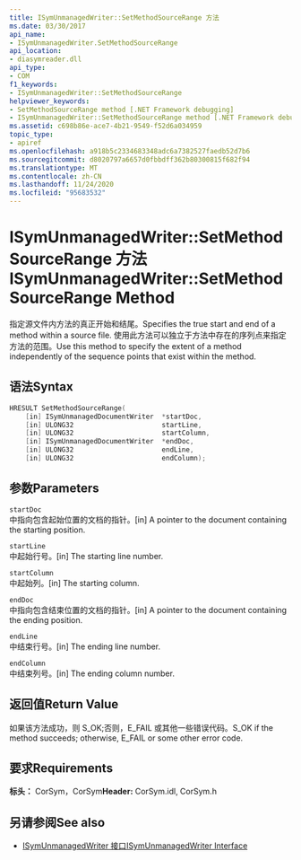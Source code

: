 ```yaml
---
title: ISymUnmanagedWriter::SetMethodSourceRange 方法
ms.date: 03/30/2017
api_name:
- ISymUnmanagedWriter.SetMethodSourceRange
api_location:
- diasymreader.dll
api_type:
- COM
f1_keywords:
- ISymUnmanagedWriter::SetMethodSourceRange
helpviewer_keywords:
- SetMethodSourceRange method [.NET Framework debugging]
- ISymUnmanagedWriter::SetMethodSourceRange method [.NET Framework debugging]
ms.assetid: c698b86e-ace7-4b21-9549-f52d6a034959
topic_type:
- apiref
ms.openlocfilehash: a918b5c2334683348adc6a7382527faedb52d7b6
ms.sourcegitcommit: d8020797a6657d0fbbdff362b80300815f682f94
ms.translationtype: MT
ms.contentlocale: zh-CN
ms.lasthandoff: 11/24/2020
ms.locfileid: "95683532"
---
```

# <a name="isymunmanagedwritersetmethodsourcerange-method"></a><span data-ttu-id="46235-102">ISymUnmanagedWriter::SetMethodSourceRange 方法</span><span class="sxs-lookup"><span data-stu-id="46235-102">ISymUnmanagedWriter::SetMethodSourceRange Method</span></span>

<span data-ttu-id="46235-103">指定源文件内方法的真正开始和结尾。</span><span class="sxs-lookup"><span data-stu-id="46235-103">Specifies the true start and end of a method within a source file.</span></span> <span data-ttu-id="46235-104">使用此方法可以独立于方法中存在的序列点来指定方法的范围。</span><span class="sxs-lookup"><span data-stu-id="46235-104">Use this method to specify the extent of a method independently of the sequence points that exist within the method.</span></span>  
  
## <a name="syntax"></a><span data-ttu-id="46235-105">语法</span><span class="sxs-lookup"><span data-stu-id="46235-105">Syntax</span></span>  
  
```cpp  
HRESULT SetMethodSourceRange(  
    [in] ISymUnmanagedDocumentWriter  *startDoc,  
    [in] ULONG32                      startLine,  
    [in] ULONG32                      startColumn,  
    [in] ISymUnmanagedDocumentWriter  *endDoc,  
    [in] ULONG32                      endLine,  
    [in] ULONG32                      endColumn);  
```  
  
## <a name="parameters"></a><span data-ttu-id="46235-106">参数</span><span class="sxs-lookup"><span data-stu-id="46235-106">Parameters</span></span>  

 `startDoc`  
 <span data-ttu-id="46235-107">中指向包含起始位置的文档的指针。</span><span class="sxs-lookup"><span data-stu-id="46235-107">[in] A pointer to the document containing the starting position.</span></span>  
  
 `startLine`  
 <span data-ttu-id="46235-108">中起始行号。</span><span class="sxs-lookup"><span data-stu-id="46235-108">[in] The starting line number.</span></span>  
  
 `startColumn`  
 <span data-ttu-id="46235-109">中起始列。</span><span class="sxs-lookup"><span data-stu-id="46235-109">[in] The starting column.</span></span>  
  
 `endDoc`  
 <span data-ttu-id="46235-110">中指向包含结束位置的文档的指针。</span><span class="sxs-lookup"><span data-stu-id="46235-110">[in] A pointer to the document containing the ending position.</span></span>  
  
 `endLine`  
 <span data-ttu-id="46235-111">中结束行号。</span><span class="sxs-lookup"><span data-stu-id="46235-111">[in] The ending line number.</span></span>  
  
 `endColumn`  
 <span data-ttu-id="46235-112">中结束列号。</span><span class="sxs-lookup"><span data-stu-id="46235-112">[in] The ending column number.</span></span>  
  
## <a name="return-value"></a><span data-ttu-id="46235-113">返回值</span><span class="sxs-lookup"><span data-stu-id="46235-113">Return Value</span></span>  

 <span data-ttu-id="46235-114">如果该方法成功，则 S_OK;否则，E_FAIL 或其他一些错误代码。</span><span class="sxs-lookup"><span data-stu-id="46235-114">S_OK if the method succeeds; otherwise, E_FAIL or some other error code.</span></span>  
  
## <a name="requirements"></a><span data-ttu-id="46235-115">要求</span><span class="sxs-lookup"><span data-stu-id="46235-115">Requirements</span></span>  

 <span data-ttu-id="46235-116">**标头：** CorSym，CorSym</span><span class="sxs-lookup"><span data-stu-id="46235-116">**Header:** CorSym.idl, CorSym.h</span></span>  
  
## <a name="see-also"></a><span data-ttu-id="46235-117">另请参阅</span><span class="sxs-lookup"><span data-stu-id="46235-117">See also</span></span>

- [<span data-ttu-id="46235-118">ISymUnmanagedWriter 接口</span><span class="sxs-lookup"><span data-stu-id="46235-118">ISymUnmanagedWriter Interface</span></span>](isymunmanagedwriter-interface.md)

